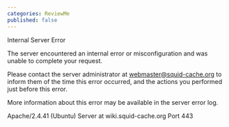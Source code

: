 ```yaml
---
categories: ReviewMe
published: false
---
```

Internal Server Error

The server encountered an internal error or misconfiguration and was
unable to complete your request.

Please contact the server administrator at webmaster@squid-cache.org to
inform them of the time this error occurred, and the actions you
performed just before this error.

More information about this error may be available in the server error
log.

Apache/2.4.41 (Ubuntu) Server at wiki.squid-cache.org Port 443
